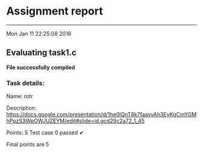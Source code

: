 # Assignment report
---
Mon Jan 11 22:25:08 2016

## Evaluating task1.c

**File successfully compiled**

### Task details:

Name: rotr

Description: https://docs.google.com/presentation/d/1he0lQnT8k7faavvAh3EyKgCmYGMhPpzS3WpOWJUZEYM/edit#slide=id.gcd29c2a72_1_45

Points: 5
Test case 0 passed ✔︎ 

 Final points are 5
